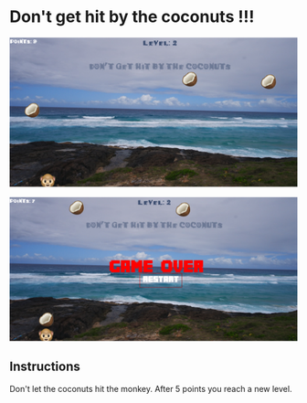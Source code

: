 # Don't get hit by the coconuts !!!

<p align="center"><img src="./images/screenshot1.png"></p>
<p align="center"><img src="./images/screenshot-gameover.png"></p>

## Instructions

Don't let the coconuts hit the monkey.
After 5 points you reach a new level.
